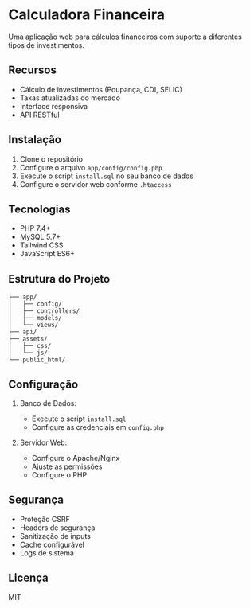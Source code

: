 # Calculadora Financeira

Uma aplicação web para cálculos financeiros com suporte a diferentes tipos de investimentos.

## Recursos

- Cálculo de investimentos (Poupança, CDI, SELIC)
- Taxas atualizadas do mercado
- Interface responsiva
- API RESTful

## Instalação

1. Clone o repositório
2. Configure o arquivo `app/config/config.php`
3. Execute o script `install.sql` no seu banco de dados
4. Configure o servidor web conforme `.htaccess`

## Tecnologias

- PHP 7.4+
- MySQL 5.7+
- Tailwind CSS
- JavaScript ES6+

## Estrutura do Projeto

```
├── app/
│   ├── config/
│   ├── controllers/
│   ├── models/
│   └── views/
├── api/
├── assets/
│   ├── css/
│   └── js/
└── public_html/
```

## Configuração

1. Banco de Dados:
   - Execute o script `install.sql`
   - Configure as credenciais em `config.php`

2. Servidor Web:
   - Configure o Apache/Nginx
   - Ajuste as permissões
   - Configure o PHP

## Segurança

- Proteção CSRF
- Headers de segurança
- Sanitização de inputs
- Cache configurável
- Logs de sistema

## Licença

MIT